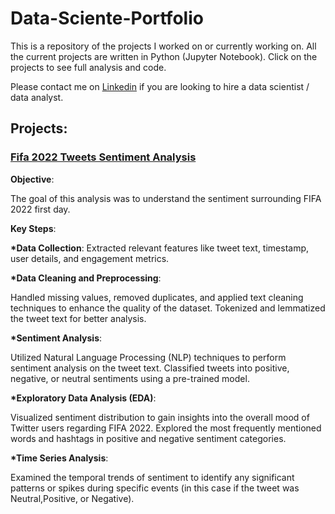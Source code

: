 # Data-Sciente-Portfolio
This is a  repository of the projects I worked on or currently working on. All the current projects are written in Python (Jupyter Notebook). Click on the projects to see full analysis and code.

Please contact me on [Linkedin](https://www.linkedin.com/in/yamil-velazquez92/) if you are looking to hire a data scientist / data analyst.

## Projects:

###  [Fifa 2022 Tweets Sentiment Analysis](https://github.com/Lekamaster/Data-Science-Portfolio/tree/main/FIFA-Sentiment-Analysis)
<b>Objective</b>: 

The goal of this analysis was to understand the sentiment surrounding FIFA 2022 first day.

<b>Key Steps</b>:

<b>*Data Collection</b>: Extracted relevant features like tweet text, timestamp, user details, and engagement metrics.

<b>*Data Cleaning and Preprocessing</b>: 

Handled missing values, removed duplicates, and applied text cleaning techniques to enhance the quality of the dataset.
Tokenized and lemmatized the tweet text for better analysis.

<b>*Sentiment Analysis</b>:

Utilized Natural Language Processing (NLP) techniques to perform sentiment analysis on the tweet text.
Classified tweets into positive, negative, or neutral sentiments using a pre-trained model.

<b>*Exploratory Data Analysis (EDA)</b>:

Visualized sentiment distribution to gain insights into the overall mood of Twitter users regarding FIFA 2022.
Explored the most frequently mentioned words and hashtags in positive and negative sentiment categories.

<b>*Time Series Analysis</b>:

Examined the temporal trends of sentiment to identify any significant patterns or spikes during specific events (in this case if the tweet was Neutral,Positive, or Negative).
